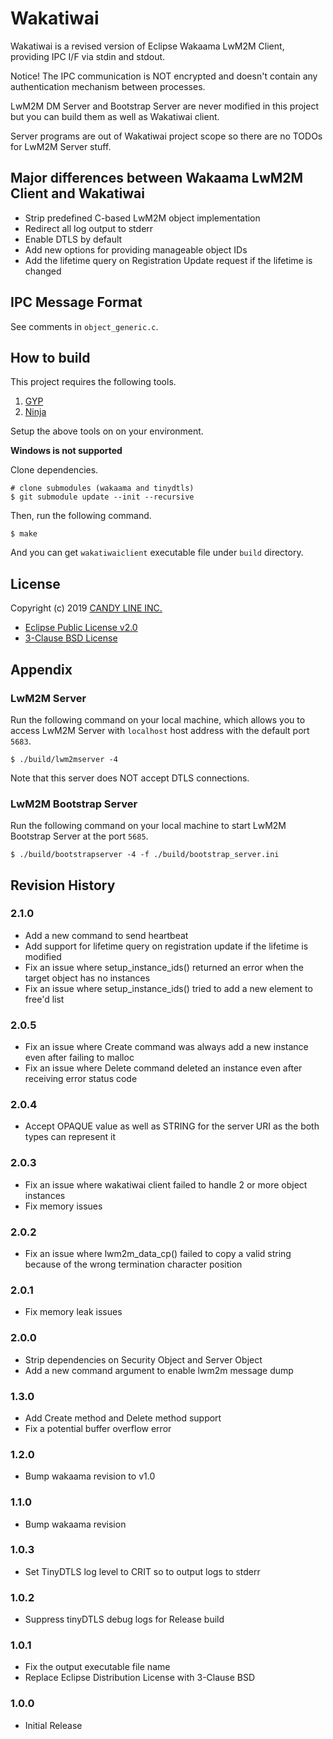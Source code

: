 Wakatiwai
===

Wakatiwai is a revised version of Eclipse Wakaama LwM2M Client, providing IPC I/F via stdin and stdout.

Notice! The IPC communication is NOT encrypted and doesn't contain any authentication mechanism between processes.

LwM2M DM Server and Bootstrap Server are never modified in this project but you can build them as well as Wakatiwai client.

Server programs are out of Wakatiwai project scope so there are no TODOs for LwM2M Server stuff.

## Major differences between Wakaama LwM2M Client and Wakatiwai

- Strip predefined C-based LwM2M object implementation
- Redirect all log output to stderr
- Enable DTLS by default
- Add new options for providing manageable object IDs
- Add the lifetime query on Registration Update request if the lifetime is changed

## IPC Message Format

See comments in `object_generic.c`.

## How to build

This project requires the following tools.

1. [GYP](https://github.com/mogemimi/pomdog/wiki/How-to-Install-GYP)
1. [Ninja](https://github.com/ninja-build/ninja/wiki/Pre-built-Ninja-packages)

Setup the above tools on on your environment.

**Windows is not supported**

Clone dependencies.

```
# clone submodules (wakaama and tinydtls)
$ git submodule update --init --recursive
```

Then, run the following command.

```
$ make
```

And you can get `wakatiwaiclient` executable file under `build` directory.

## License

Copyright (c) 2019 [CANDY LINE INC.](https://www.candy-line.io)

- [Eclipse Public License v2.0](https://www.eclipse.org/legal/epl-2.0/)
- [3-Clause BSD License](https://opensource.org/licenses/BSD-3-Clause)

## Appendix

### LwM2M Server

Run the following command on your local machine, which allows you to access LwM2M Server with `localhost` host address with the default port `5683`.

```
$ ./build/lwm2mserver -4
```

Note that this server does NOT accept DTLS connections.

### LwM2M Bootstrap Server

Run the following command on your local machine to start LwM2M Bootstrap Server at the port `5685`.

```
$ ./build/bootstrapserver -4 -f ./build/bootstrap_server.ini
```

## Revision History

### 2.1.0

- Add a new command to send heartbeat
- Add support for lifetime query on registration update if the lifetime is modified
- Fix an issue where setup_instance_ids() returned an error when the target object has no instances
- Fix an issue where setup_instance_ids() tried to add a new element to free'd list

### 2.0.5

- Fix an issue where Create command was always add a new instance even after failing to malloc
- Fix an issue where Delete command deleted an instance even after receiving error status code

### 2.0.4

- Accept OPAQUE value as well as STRING for the server URI as the both types can represent it

### 2.0.3

- Fix an issue where wakatiwai client failed to handle 2 or more object instances
- Fix memory issues

### 2.0.2

- Fix an issue where lwm2m_data_cp() failed to copy a valid string because of the wrong termination character position

### 2.0.1

- Fix memory leak issues

### 2.0.0

- Strip dependencies on Security Object and Server Object
- Add a new command argument to enable lwm2m message dump

### 1.3.0

- Add Create method and Delete method support
- Fix a potential buffer overflow error

### 1.2.0

- Bump wakaama revision to v1.0

### 1.1.0

- Bump wakaama revision

### 1.0.3

- Set TinyDTLS log level to CRIT so to output logs to stderr

### 1.0.2

- Suppress tinyDTLS debug logs for Release build

### 1.0.1

- Fix the output executable file name
- Replace Eclipse Distribution License with 3-Clause BSD

### 1.0.0

- Initial Release
